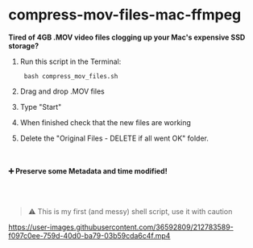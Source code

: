 # compress-mov-files-mac-ffmpeg
**Tired of 4GB .MOV video files clogging up your Mac's expensive SSD storage?**

1. Run this script in the Terminal:

        bash compress_mov_files.sh
2. Drag and drop .MOV files
3. Type "Start"
4. When finished check that the new files are working
5. Delete the "Original Files - DELETE if all went OK" folder. 

<br/><br/>
**➕ Preserve some Metadata and time modified!**

<br/><br/>
> ⚠️ This is my first (and messy) shell script, use it with caution


https://user-images.githubusercontent.com/36592809/212783589-f097c0ee-759d-40d0-ba79-03b59cda6c4f.mp4
